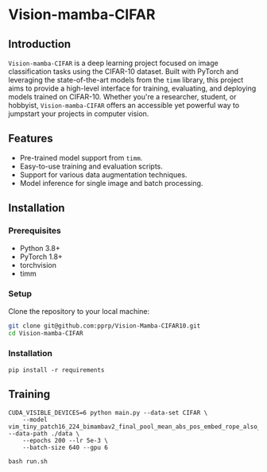 # Vision-mamba-CIFAR

## Introduction

`Vision-mamba-CIFAR` is a deep learning project focused on image classification tasks using the CIFAR-10 dataset. Built with PyTorch and leveraging the state-of-the-art models from the `timm` library, this project aims to provide a high-level interface for training, evaluating, and deploying models trained on CIFAR-10. Whether you're a researcher, student, or hobbyist, `Vision-mamba-CIFAR` offers an accessible yet powerful way to jumpstart your projects in computer vision.

## Features

- Pre-trained model support from `timm`.
- Easy-to-use training and evaluation scripts.
- Support for various data augmentation techniques.
- Model inference for single image and batch processing.

## Installation

### Prerequisites

- Python 3.8+
- PyTorch 1.8+
- torchvision
- timm

### Setup

Clone the repository to your local machine:

```bash
git clone git@github.com:pprp/Vision-Mamba-CIFAR10.git
cd Vision-mamba-CIFAR
```

### Installation 

```
pip install -r requirements
```

## Training 

```
CUDA_VISIBLE_DEVICES=6 python main.py --data-set CIFAR \
    --model vim_tiny_patch16_224_bimambav2_final_pool_mean_abs_pos_embed_rope_also_residual --data-path ./data \
    --epochs 200 --lr 5e-3 \
    --batch-size 640 --gpu 6
```

```
bash run.sh
```